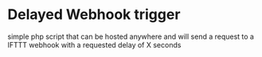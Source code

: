 # Delayed Webhook trigger

simple php script that can be hosted anywhere and will send a request
to a IFTTT webhook with a requested delay of X seconds